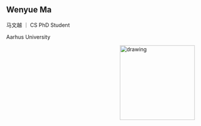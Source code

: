 ## Wenyue Ma
马文越 ｜ CS PhD Student

Aarhus University

<!-- ![Drag Racing](pic/slef.jpg) -->
<img align="right"  src="pic/slef.jpg" alt="drawing" width="200"/>
<br clear="right"/>
